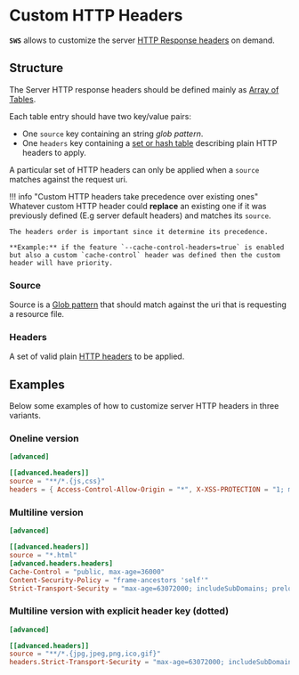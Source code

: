 # Custom HTTP Headers

**`SWS`** allows to customize the server [HTTP Response headers](https://developer.mozilla.org/en-US/docs/Web/HTTP/Headers) on demand.

## Structure

The Server HTTP response headers should be defined mainly as [Array of Tables](https://toml.io/en/v1.0.0#array-of-tables).

Each table entry should have two key/value pairs:

- One `source` key containing an string *glob pattern*.
- One `headers` key containing a [set or hash table](https://toml.io/en/v1.0.0#table) describing plain HTTP headers to apply.

A particular set of HTTP headers can only be applied when a `source` matches against the request uri.

!!! info "Custom HTTP headers take precedence over existing ones"
    Whatever custom HTTP header could **replace** an existing one if it was previously defined (E.g server default headers) and matches its `source`.

    The headers order is important since it determine its precedence.

    **Example:** if the feature `--cache-control-headers=true` is enabled but also a custom `cache-control` header was defined then the custom header will have priority.

### Source

Source is a [Glob pattern](https://en.wikipedia.org/wiki/Glob_(programming)) that should match against the uri that is requesting a resource file.

### Headers

A set of valid plain [HTTP headers](https://developer.mozilla.org/en-US/docs/Web/HTTP/Headers) to be applied.

## Examples

Below some examples of how to customize server HTTP headers in three variants.

### Oneline version

```toml
[advanced]

[[advanced.headers]]
source = "**/*.{js,css}"
headers = { Access-Control-Allow-Origin = "*", X-XSS-PROTECTION = "1; mode=block" }
```

### Multiline version

```toml
[advanced]

[[advanced.headers]]
source = "*.html"
[advanced.headers.headers]
Cache-Control = "public, max-age=36000"
Content-Security-Policy = "frame-ancestors 'self'"
Strict-Transport-Security = "max-age=63072000; includeSubDomains; preload"
```

### Multiline version with explicit header key (dotted)

```toml
[advanced]

[[advanced.headers]]
source = "**/*.{jpg,jpeg,png,ico,gif}"
headers.Strict-Transport-Security = "max-age=63072000; includeSubDomains; preload"
```
